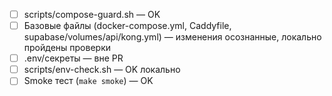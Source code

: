 - [ ] scripts/compose-guard.sh — OK
- [ ] Базовые файлы (docker-compose.yml, Caddyfile, supabase/volumes/api/kong.yml) — изменения осознанные, локально пройдены проверки
- [ ] .env/секреты — вне PR
- [ ] scripts/env-check.sh — OK локально
- [ ] Smoke тест (`make smoke`) — OK
